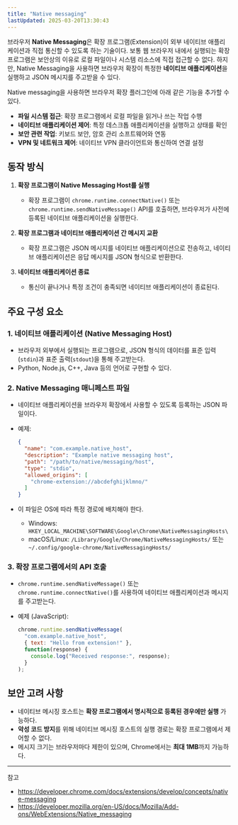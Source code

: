 ```yaml
---
title: "Native messaging"
lastUpdated: 2025-03-20T13:30:43
---
```


브라우저 **Native Messaging**은 확장 프로그램(Extension)이 외부 네이티브 애플리케이션과 직접 통신할 수 있도록 하는 기술이다. 보통 웹 브라우저 내에서 실행되는 확장 프로그램은 보안상의 이유로 로컬 파일이나 시스템 리소스에 직접 접근할 수 없다. 하지만, Native Messaging을 사용하면 브라우저 확장이 특정한 **네이티브 애플리케이션**을 실행하고 JSON 메시지를 주고받을 수 있다.

Native messaging을 사용하면 브라우저 확장 플러그인에 아래 같은 기능을 추가할 수 있다.

- **파일 시스템 접근**: 확장 프로그램에서 로컬 파일을 읽거나 쓰는 작업 수행
- **네이티브 애플리케이션 제어**: 특정 데스크톱 애플리케이션을 실행하고 상태를 확인
- **보안 관련 작업**: 키보드 보안, 암호 관리 소프트웨어와 연동
- **VPN 및 네트워크 제어**: 네이티브 VPN 클라이언트와 통신하여 연결 설정

## 동작 방식

1. **확장 프로그램이 Native Messaging Host를 실행**
   - 확장 프로그램이 `chrome.runtime.connectNative()` 또는 `chrome.runtime.sendNativeMessage()` API를 호출하면, 브라우저가 사전에 등록된 네이티브 애플리케이션을 실행한다.

2. **확장 프로그램과 네이티브 애플리케이션 간 메시지 교환**
   - 확장 프로그램은 JSON 메시지를 네이티브 애플리케이션으로 전송하고, 네이티브 애플리케이션은 응답 메시지를 JSON 형식으로 반환한다.

3. **네이티브 애플리케이션 종료**
   - 통신이 끝나거나 특정 조건이 충족되면 네이티브 애플리케이션이 종료된다.

## 주요 구성 요소

### 1. 네이티브 애플리케이션 (Native Messaging Host)

- 브라우저 외부에서 실행되는 프로그램으로, JSON 형식의 데이터를 표준 입력(`stdin`)과 표준 출력(`stdout`)을 통해 주고받는다.
- Python, Node.js, C++, Java 등의 언어로 구현할 수 있다.

### 2. Native Messaging 매니페스트 파일

- 네이티브 애플리케이션을 브라우저 확장에서 사용할 수 있도록 등록하는 JSON 파일이다.
- 예제:

     ```json
     {
       "name": "com.example.native_host",
       "description": "Example native messaging host",
       "path": "/path/to/native/messaging/host",
       "type": "stdio",
       "allowed_origins": [
         "chrome-extension://abcdefghijklmno/"
       ]
     }
     ```

- 이 파일은 OS에 따라 특정 경로에 배치해야 한다.
  - Windows: `HKEY_LOCAL_MACHINE\SOFTWARE\Google\Chrome\NativeMessagingHosts\`
  - macOS/Linux: `/Library/Google/Chrome/NativeMessagingHosts/` 또는 `~/.config/google-chrome/NativeMessagingHosts/`

### 3. 확장 프로그램에서의 API 호출

- `chrome.runtime.sendNativeMessage()` 또는 `chrome.runtime.connectNative()`를 사용하여 네이티브 애플리케이션과 메시지를 주고받는다.

- 예제 (JavaScript):

     ```javascript
     chrome.runtime.sendNativeMessage(
       "com.example.native_host",
       { text: "Hello from extension!" },
       function(response) {
         console.log("Received response:", response);
       }
     );
     ```

## 보안 고려 사항

- 네이티브 메시징 호스트는 **확장 프로그램에서 명시적으로 등록된 경우에만 실행** 가능하다.
- **악성 코드 방지**를 위해 네이티브 메시징 호스트의 실행 경로는 확장 프로그램에서 제어할 수 없다.
- 메시지 크기는 브라우저마다 제한이 있으며, Chrome에서는 **최대 1MB**까지 가능하다.

---
참고

- <https://developer.chrome.com/docs/extensions/develop/concepts/native-messaging>
- <https://developer.mozilla.org/en-US/docs/Mozilla/Add-ons/WebExtensions/Native_messaging>
